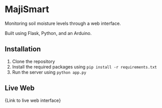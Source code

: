 # MajiSmart

Monitoring soil moisture levels through a web interface.

Built using Flask, Python, and an Arduino.

## Installation

1. Clone the repository
2. Install the required packages using `pip install -r requirements.txt`
3. Run the server using `python app.py`

## Live Web

{Link to live web interface}
